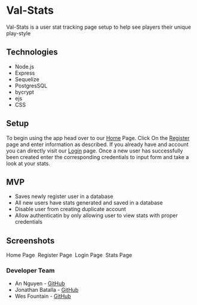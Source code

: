 # Val-Stats


Val-Stats is a user stat tracking page setup to help see players their unique play-style

## Technologies

* Node.js
* Express
* Sequelize
* PostgresSQL
* bycrypt
* ejs
* CSS

## Setup
To begin using the app head over to our [Home][1] Page. Click On the [Register][2] page and enter information as described. If you already have and account you can directly visit our [Login][3] page. Once a new user has successfully been created enter the corresponding credentials to input form and take a look at your stats.

[1]: https://valorant-stats1.herokuapp.com
[2]: https://valorant-stats1.herokuapp.com/register
[3]: https://valorant-stats1.herokuapp.com/login

## MVP
* Saves newly register user in a database
* All new users have stats generated and saved in a database
* Disable user from creating duplicate account 
* Allow authenticatin by only allowing user to view stats with proper credentials


## Screenshots
Home Page
<img src="">
Register Page
<img src="">
Login Page
<img src="">
Stats Page
<img src="">

### Developer Team

* An Nguyen - [GitHub][4]
* Jonathan Batalla - [GitHub][5]
* Wes Fountain - [GitHub][6]

[4]: https://github.com/anNguyen0997
[5]: https://github.com/Jon-115
[6]: https://github.com/WesWo1f